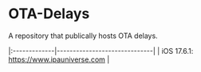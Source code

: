 # OTA-Delays
A repository that publically hosts OTA delays.

|:-------------|------------------------------|
| iOS 17.6.1: https://www.ipauniverse.com | 
